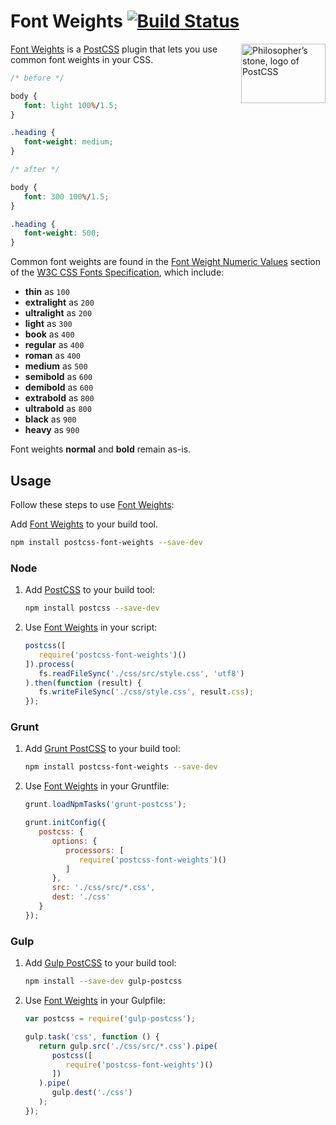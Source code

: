 # Font Weights [![Build Status][ci-img]][ci]

<img align="right" width="135" height="95" src="http://postcss.github.io/postcss/logo-leftp.png" title="Philosopher’s stone, logo of PostCSS">

[Font Weights] is a [PostCSS] plugin that lets you use common font weights in your CSS.

```css
/* before */

body {
   font: light 100%/1.5;
}

.heading {
   font-weight: medium;
}

/* after */

body {
   font: 300 100%/1.5;
}

.heading {
   font-weight: 500;
}
```

Common font weights are found in the [Font Weight Numeric Values] section of the [W3C CSS Fonts Specification], which include:

- **thin** as `100`
- **extralight** as `200`
- **ultralight** as `200`
- **light** as `300`
- **book** as `400`
- **regular** as `400`
- **roman** as `400`
- **medium** as `500`
- **semibold** as `600`
- **demibold** as `600`
- **extrabold** as `800`
- **ultrabold** as `800`
- **black** as `900`
- **heavy** as `900`

Font weights **normal** and **bold** remain as-is.

## Usage

Follow these steps to use [Font Weights]:

Add [Font Weights] to your build tool.
```sh
npm install postcss-font-weights --save-dev
```

### Node

1. Add [PostCSS] to your build tool:
   ```sh
   npm install postcss --save-dev
   ```

2. Use [Font Weights] in your script:
   ```js
   postcss([
      require('postcss-font-weights')()
   ]).process(
      fs.readFileSync('./css/src/style.css', 'utf8')
   ).then(function (result) {
      fs.writeFileSync('./css/style.css', result.css);
   });
   ```

### Grunt

1. Add [Grunt PostCSS] to your build tool:
   ```sh
   npm install postcss-font-weights --save-dev
   ```

2. Use [Font Weights] in your Gruntfile:
   ```js
   grunt.loadNpmTasks('grunt-postcss');

   grunt.initConfig({
      postcss: {
         options: {
            processors: [
               require('postcss-font-weights')()
            ]
         },
         src: './css/src/*.css',
         dest: './css'
      }
   });
   ```

### Gulp

1. Add [Gulp PostCSS] to your build tool:
   ```sh
   npm install --save-dev gulp-postcss
   ```

2. Use [Font Weights] in your Gulpfile:
   ```js
   var postcss = require('gulp-postcss');

   gulp.task('css', function () {
      return gulp.src('./css/src/*.css').pipe(
         postcss([
            require('postcss-font-weights')()
         ])
      ).pipe(
         gulp.dest('./css')
      );
   });
   ```

[ci]: https://travis-ci.org/jonathantneal/postcss-font-weights
[ci-img]: https://travis-ci.org/jonathantneal/postcss-font-weights.svg
[Font Weight Numeric Values]: http://www.w3.org/TR/css3-fonts/#font-weight-numeric-values
[Font Weights]: https://github.com/jonathantneal/postcss-font-weights
[Grunt PostCSS]: https://github.com/nDmitry/grunt-postcss
[Gulp PostCSS]: https://github.com/postcss/gulp-postcss
[PostCSS]: https://github.com/postcss/postcss
[W3C CSS Fonts Specification]: http://www.w3.org/TR/css3-fonts/
